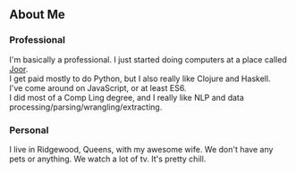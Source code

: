 ## About Me
### Professional
I'm basically a professional. I just started doing computers at a place
called [Joor](https://jooraccess.com).  
I get paid mostly to do Python, but I also really like Clojure and Haskell.  
I've come around on JavaScript, or at least ES6.  
I did most of a Comp Ling degree, and I really like NLP and data
processing/parsing/wrangling/extracting.


### Personal
I live in Ridgewood, Queens, with my awesome wife. We don't have any
pets or anything. We watch a lot of tv. It's pretty chill.
